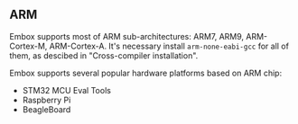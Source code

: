 ## ARM

Embox supports most of ARM sub-architectures: ARM7, ARM9, ARM-Cortex-M, ARM-Cortex-A. It's necessary install `arm-none-eabi-gcc` for all of them, as descibed in "Cross-compiler installation".

Embox supports several popular hardware platforms based on ARM chip:

* STM32 MCU Eval Tools
* Raspberry Pi
* BeagleBoard
